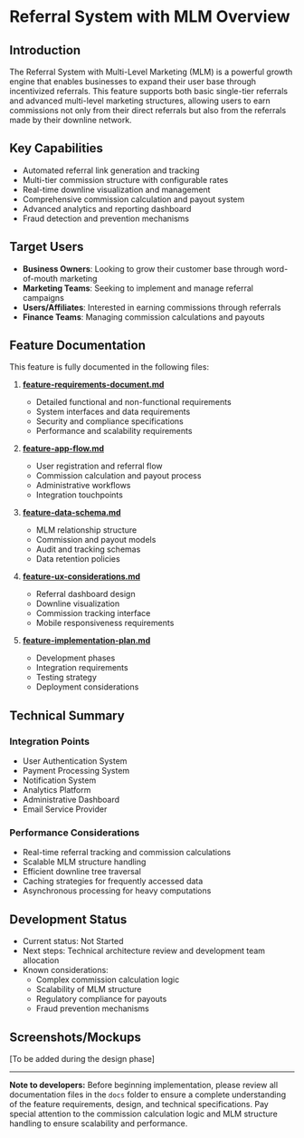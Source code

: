 # Referral System with MLM Overview

## Introduction
The Referral System with Multi-Level Marketing (MLM) is a powerful growth engine that enables businesses to expand their user base through incentivized referrals. This feature supports both basic single-tier referrals and advanced multi-level marketing structures, allowing users to earn commissions not only from their direct referrals but also from the referrals made by their downline network.

## Key Capabilities
- Automated referral link generation and tracking
- Multi-tier commission structure with configurable rates
- Real-time downline visualization and management
- Comprehensive commission calculation and payout system
- Advanced analytics and reporting dashboard
- Fraud detection and prevention mechanisms

## Target Users
- **Business Owners**: Looking to grow their customer base through word-of-mouth marketing
- **Marketing Teams**: Seeking to implement and manage referral campaigns
- **Users/Affiliates**: Interested in earning commissions through referrals
- **Finance Teams**: Managing commission calculations and payouts

## Feature Documentation

This feature is fully documented in the following files:

1. **[feature-requirements-document.md](./docs/feature-requirements-document.md)**
   - Detailed functional and non-functional requirements
   - System interfaces and data requirements
   - Security and compliance specifications
   - Performance and scalability requirements

2. **[feature-app-flow.md](./docs/feature-app-flow.md)**
   - User registration and referral flow
   - Commission calculation and payout process
   - Administrative workflows
   - Integration touchpoints

3. **[feature-data-schema.md](./docs/feature-data-schema.md)**
   - MLM relationship structure
   - Commission and payout models
   - Audit and tracking schemas
   - Data retention policies

4. **[feature-ux-considerations.md](./docs/feature-ux-considerations.md)**
   - Referral dashboard design
   - Downline visualization
   - Commission tracking interface
   - Mobile responsiveness requirements

5. **[feature-implementation-plan.md](./docs/feature-implementation-plan.md)**
   - Development phases
   - Integration requirements
   - Testing strategy
   - Deployment considerations

## Technical Summary

### Integration Points
- User Authentication System
- Payment Processing System
- Notification System
- Analytics Platform
- Administrative Dashboard
- Email Service Provider

### Performance Considerations
- Real-time referral tracking and commission calculations
- Scalable MLM structure handling
- Efficient downline tree traversal
- Caching strategies for frequently accessed data
- Asynchronous processing for heavy computations

## Development Status
- Current status: Not Started
- Next steps: Technical architecture review and development team allocation
- Known considerations: 
  - Complex commission calculation logic
  - Scalability of MLM structure
  - Regulatory compliance for payouts
  - Fraud prevention mechanisms

## Screenshots/Mockups
[To be added during the design phase]

---

**Note to developers:** Before beginning implementation, please review all documentation files in the `docs` folder to ensure a complete understanding of the feature requirements, design, and technical specifications. Pay special attention to the commission calculation logic and MLM structure handling to ensure scalability and performance. 